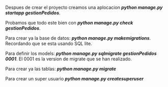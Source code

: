 Despues de crear el proyecto creamos una aplocacion ***python manage.py startapp gestionPedidos***.

Probamos que todo este bien con ***python manage.py check gestionPedidos***.

Para crear ya la base de datos: ***python manage.py makemigrations***.
Recordando que se esta usando SQL lite.

Para definir los models: ***python manage.py sqlmigrate gestionPedidos 0001***.
El 0001 es la version de migrate que se han realizado.

Para crear ya las tablas: ***python manage.py migrate*** 

Para crear un super usuario ***python manage.py createsuperuser***